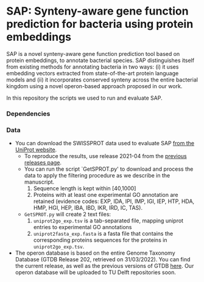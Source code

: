 # SAP: Synteny-aware gene function prediction for bacteria using protein embeddings
SAP is a novel synteny-aware gene function prediction tool based on protein embeddings, to annotate bacterial species. SAP distinguishes itself from existing methods for annotating bacteria in two ways: (i) it uses embedding vectors extracted from state-of-the-art protein language models and (ii) it incorporates conserved synteny across the entire bacterial kingdom using a novel operon-based approach proposed in our work.

In this repository the scripts we used to run and evaluate SAP.

### Dependencies

### Data
- You can download the SWISSPROT data used to evaluate SAP [from the UniProt website](https://www.uniprot.org/help/downloads). 
  - To reproduce the results, use release 2021-04 from the [previous releases page](https://ftp.uniprot.org/pub/databases/uniprot/previous_releases/).
  - You can run the script `GetSPROT.py' to download and process the data to apply the filtering procedure as we describe in the manuscript.
    1. Sequence length is kept within [40,1000]
    2. Proteins with at least one experimental GO annotation are retained (evidence codes: EXP, IDA, IPI, IMP, IGI, IEP, HTP, HDA, HMP, HGI, HEP, IBA, IBD, IKR, IRD, IC, TAS).
  - `GetSPROT.py` will create 2 text files:
    1. `uniprot2go_exp.tsv` is a tab-separated file, mapping uniprot entries to experimental GO annotations
    2. `uniprot2fasta_exp.fasta` is a fasta file that contains the corresponding proteins sequences for the proteins in `uniprot2go_exp.tsv`.
- The operon database is based on the entire Genome Taxonomy Database (GTDB Release 202, retrieved on 31/03/2022). You can find the current release, as well as the previous versions of GTDB [here](https://gtdb.ecogenomic.org/). Our operon database will be uploaded to TU Delft repositories soon.
